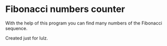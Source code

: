 # Fibonacci numbers counter
With the help of this program you can find many numbers of the Fibonacci sequence.

Сreated just for lulz.
